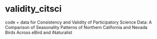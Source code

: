 # validity_citsci
code + data for Consistency and Validity of Participatory Science Data: A Comparison of Seasonality Patterns of Northern California and Nevada Birds Across eBird and iNaturalist
